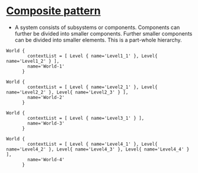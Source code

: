 [Composite pattern](http://javapapers.com/design-patterns/composite-design-pattern/)
=================

* A system consists of subsystems or components. Components can further be divided into smaller components.
  Further smaller components can be divided into smaller elements. This is a part-whole hierarchy.

```
World {
        contextList = [ Level { name='Level1_1' }, Level{ name='Level1_2' } ],
        name='World-1'
      }
      
World {
        contextList = [ Level { name='Level2_1' }, Level{ name='Level2_2' }, Level{ name='Level2_3' } ],
        name='World-2'
      }
        
World {
        contextList = [ Level { name='Level3_1' } ],
        name='World-3'
      }
      
World { 
        contextList = [ Level { name='Level4_1' }, Level{ name='Level4_2' }, Level{ name='Level4_3' }, Level{ name='Level4_4' } ],
        name='World-4'
      }
```
